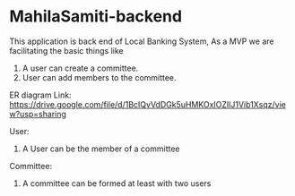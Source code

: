 # MahilaSamiti-backend
This application is back end of Local Banking System,
As a MVP we are facilitating the basic things like
1. A user can create a committee.
2. User can add members to the committee.

ER diagram Link: https://drive.google.com/file/d/1BcIQvVdDGk5uHMKOxIOZIlJ1Vib1Xsqz/view?usp=sharing

User:
1. A User can be the member of a committee

Committee:
1. A committee can be formed at least with two users